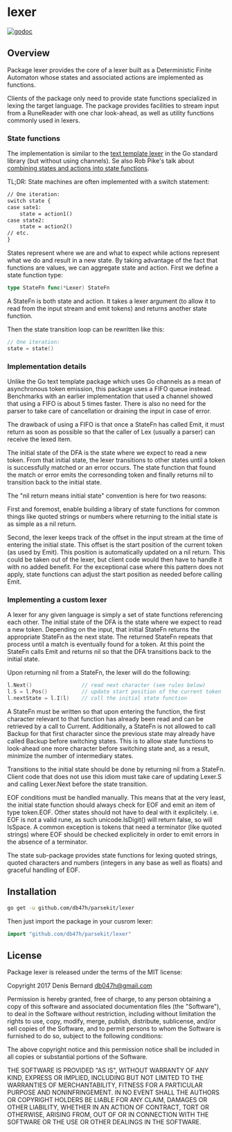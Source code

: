 # lexer

[![godoc][godoc badge]][godoc]

## Overview

Package lexer provides the core of a lexer built as a Deterministic Finite
Automaton whose states and associated actions are implemented as functions.

Clients of the package only need to provide state functions specialized in
lexing the target language. The package provides facilities to stream input
from a RuneReader with one char look-ahead, as well as utility functions
commonly used in lexers.

### State functions

The implementation is similar to the [text template lexer][golex] in the Go
standard library (but without using channels). Se also Rob Pike's talk about
[combining states and actions into state functions][pike].

TL;DR: State machines are often implemented with a switch statement:

```txt
// One iteration:
switch state {
case sate1:
    state = action1()
case state2:
    state = action2()
// etc.
}
```

States represent where we are and what to expect while actions represent what we
do and result in a new state. By taking advantage of the fact that functions are
values, we can aggregate state and action. First we define a state function
type:

```go
type StateFn func(*Lexer) StateFn
```

A StateFn is both state and action. It takes a lexer argument (to allow it to
read from the input stream and emit tokens) and returns another state function.

Then the state transition loop can be rewritten like this:

```go
// One iteration:
state = state()
```

### Implementation details

Unlike the Go text template package which uses Go channels as a mean of
asynchronous token emission, this package uses a FIFO queue instead.
Benchmarks with an earlier implementation that used a channel showed that
using a FIFO is about 5 times faster. There is also no need for the parser
to take care of cancellation or draining the input in case of error.

The drawback of using a FIFO is that once a StateFn has called Emit, it must
return as soon as possible so that the caller of Lex (usually a parser) can
receive the lexed item.

The initial state of the DFA is the state where we expect to read a new token.
From that initial state, the lexer transitions to other states until a token is
successfully matched or an error occurs. The state function that found the match
or error emits the corresonding token and finally returns nil to transition back
to the initial state.

The "nil return means initial state" convention is here for two reasons:

First and foremost, enable building a library of state functions for common
things like quoted strings or numbers where returning to the initial state is as
simple as a nil return.

Second, the lexer keeps track of the offset in the input stream at the time of
entering the initial state. This offset is the start position of the current
token (as used by Emit). This position is automatically updated on a nil return.
This could be taken out of the lexer, but client code would then have to handle
it with no added benefit. For the exceptional case where this pattern does not
apply, state functions can adjust the start position as needed before calling
Emit.

### Implementing a custom lexer

A lexer for any given language is simply a set of state functions referencing
each other. The initial state of the DFA is the state where we expect to read a
new token. Depending on the input, that initial StateFn returns the appropriate
StateFn as the next state. The returned StateFn repeats that process until a
match is eventually found for a token. At this point the StateFn calls Emit and
returns nil so that the DFA transitions back to the initial state.

Upon returning nil from a StateFn, the lexer will do the following:

```go
l.Next()                // read next character (see rules below)
l.S = l.Pos()           // update start position of the current token
l.nextState = l.I(l)    // call the initial state function
```

A StateFn must be written so that upon entering the function, the first
character relevant to that function has already been read and can be retrieved
by a call to Current. Additionally, a StateFn is not allowed to call Backup for
that first character since the previous state may already have called Backup
before switching states. This is to allow state functions to look-ahead one more
character before switching state and, as a result, minimize the number of
intermediary states.

Transitions to the initial state should be done by returning nil from a StateFn.
Client code that does not use this idiom must take care of updating Lexer.S and
calling Lexer.Next before the state transition.

EOF conditions must be handled manually. This means that at the very least, the
initial state function should always check for EOF and emit an item of type
token.EOF. Other states should not have to deal with it explicitely. i.e. EOF is
not a valid rune, as such unicode.IsDigit() will return false, so will IsSpace.
A common exception is tokens that need a terminator (like quoted strings) where
EOF should be checked explicitely in order to emit errors in the absence of a
terminator.

The state sub-package provides state functions for lexing quoted strings,
quoted characters and numbers (integers in any base as well as floats) and
graceful handling of EOF.

## Installation

```bash
go get -u github.com/db47h/parsekit/lexer
```

Then just import the package in your cusrom lexer:

```go
import "github.com/db47h/parsekit/lexer"
```

## License

Package lexer is released under the terms of the MIT license:

Copyright 2017 Denis Bernard <db047h@gmail.com>

Permission is hereby granted, free of charge, to any person obtaining a copy of
this software and associated documentation files (the "Software"), to deal in
the Software without restriction, including without limitation the rights to
use, copy, modify, merge, publish, distribute, sublicense, and/or sell copies of
the Software, and to permit persons to whom the Software is furnished to do so,
subject to the following conditions:

The above copyright notice and this permission notice shall be included in all
copies or substantial portions of the Software.

THE SOFTWARE IS PROVIDED "AS IS", WITHOUT WARRANTY OF ANY KIND, EXPRESS OR
IMPLIED, INCLUDING BUT NOT LIMITED TO THE WARRANTIES OF MERCHANTABILITY, FITNESS
FOR A PARTICULAR PURPOSE AND NONINFRINGEMENT. IN NO EVENT SHALL THE AUTHORS OR
COPYRIGHT HOLDERS BE LIABLE FOR ANY CLAIM, DAMAGES OR OTHER LIABILITY, WHETHER
IN AN ACTION OF CONTRACT, TORT OR OTHERWISE, ARISING FROM, OUT OF OR IN
CONNECTION WITH THE SOFTWARE OR THE USE OR OTHER DEALINGS IN THE SOFTWARE.

[godoc]: https://godoc.org/github.com/db47h/parsekit/lexer
[godoc badge]: https://godoc.org/github.com/db47h/parsekit/lexer?status.svg
[golex]: https://golang.org/src/text/template/parse/lex.go
[pike]: https://talks.golang.org/2011/lex.slide
